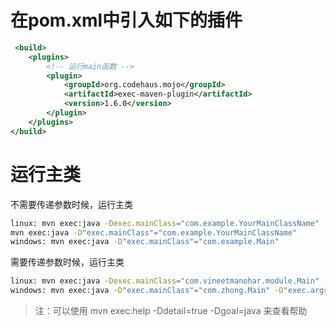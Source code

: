 # 在pom.xml中引入如下的插件

```xml
 <build>
	<plugins>
		<!-- 运行main函数 -->
		<plugin>  
			<groupId>org.codehaus.mojo</groupId>  
			<artifactId>exec-maven-plugin</artifactId>  
			<version>1.6.0</version>  
		</plugin> 
	</plugins>
</build>
```
# 运行主类

不需要传递参数时候，运行主类

```bash
linux: mvn exec:java -Dexec.mainClass="com.example.YourMainClassName" 
mvn exec:java -D"exec.mainClass"="com.example.YourMainClassName"
windows: mvn exec:java -D"exec.mainClass"="com.example.Main"
```

需要传递参数时候，运行主类

```bash
linux: mvn exec:java -Dexec.mainClass="com.vineetmanohar.module.Main" -Dexec.args="arg0 arg1 arg2"
windows: mvn exec:java -D"exec.mainClass"="com.zhong.Main" -D"exec.args"="arg0 arg1 arg2"
```

> 注：可以使用 mvn exec:help -Ddetail=true -Dgoal=java  来查看帮助